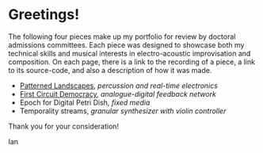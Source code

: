 # Greetings!

The following four pieces make up my portfolio for review by doctoral admissions committees. Each piece was designed to showcase both my technical skills and musical interests in electro-acoustic improvisation and composition. On each page, there is a link to the recording of a piece, a link to its source-code, and also a description of how it was made.

* [Patterned Landscapes](patterned_landscapes/patterned_landscapes.md), *percussion and real-time electronics*
* [First Circuit Democracy](first_circuit_democracy/first_circuit_democracy.md), *analogue-digital feedback network*
* Epoch for Digital Petri Dish, *fixed media*
* Temporality streams, *granular synthesizer with violin controller*

Thank you for your consideration!

Ian
